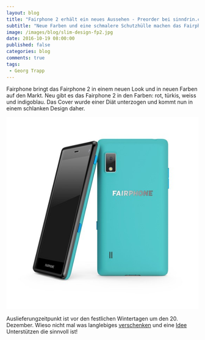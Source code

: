 ```yaml
---
layout: blog
title: "Fairphone 2 erhält ein neues Aussehen - Preorder bei sinndrin.ch"
subtitle: "Neue Farben und eine schmalere Schutzhülle machen das Fairphone 2 noch eleganter"
image: /images/blog/slim-design-fp2.jpg
date: 2016-10-19 08:00:00
published: false
categories: blog
comments: true
tags:
 - Georg Trapp
---
```

Fairphone bringt das Fairphone 2 in einem neuen Look und in neuen Farben auf den Markt. Neu gibt es das Fairphone 2 in den Farben: rot, türkis, weiss und indigoblau. Das Cover wurde einer Diät unterzogen und kommt nun in einem schlanken Design daher.

<img src="/images/blog/fp2-slim-tuerkis.jpg" alt="eleganz meets fair" />

Auslieferungzeitpunkt ist vor den festlichen Wintertagen um den 20. Dezember. Wieso nicht mal was langlebiges [verschenken][geschenk] und eine [Idee][idee] Unterstützen die sinnvoll ist!

[geschenk]: http://www.sinndrin.ch/angebote/fairphone-2/kaufen/
[idee]: https://shop.fairphone.com/de/?___store=de